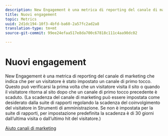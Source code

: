 ```yaml
---
description: New Engagement è una metrica di reporting del canale di marketing che indica che per un visitatore è stato impostato un canale di primo tocco. Questo può verificarsi la prima volta che un visitatore visita il sito o quando il visitatore ritorna al sito dopo che un canale di primo tocco precedente è scaduto. (La scadenza del canale di marketing può essere impostata come desiderato dalla suite di rapporti regolando la scadenza del coinvolgimento del visitatore in Strumenti di amministrazione. Se non è impostata per la suite di rapporti, per impostazione predefinita la scadenza è di 30 giorni dall’ultima visita o dall’ultimo hit del visitatore.)
title: Nuovi engagement
topic: Metrics
uuid: 2d1dc194-10f3-4bfd-ba60-2a57fc2ad2a8
translation-type: tm+mt
source-git-commit: 99ee24efaa517e8da700c67818c111c4aa90dc02

---
```



# Nuovi engagement

New Engagement è una metrica di reporting del canale di marketing che indica che per un visitatore è stato impostato un canale di primo tocco. Questo può verificarsi la prima volta che un visitatore visita il sito o quando il visitatore ritorna al sito dopo che un canale di primo tocco precedente è scaduto. (La scadenza del canale di marketing può essere impostata come desiderato dalla suite di rapporti regolando la scadenza del coinvolgimento del visitatore in Strumenti di amministrazione. Se non è impostata per la suite di rapporti, per impostazione predefinita la scadenza è di 30 giorni dall’ultima visita o dall’ultimo hit del visitatore.)

[Aiuto canali di marketing](https://marketing.adobe.com/resources/help/en_US/mchannel/)
